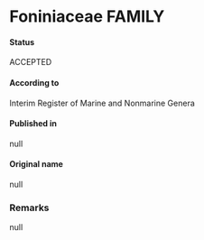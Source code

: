 Foniniaceae FAMILY
=======

#### Status
ACCEPTED

#### According to
Interim Register of Marine and Nonmarine Genera

#### Published in
null

#### Original name
null

### Remarks
null